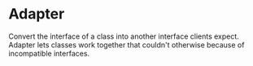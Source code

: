 # Adapter

Convert the interface of a class into another interface clients expect. Adapter lets classes work together that couldn't otherwise because of incompatible interfaces.
